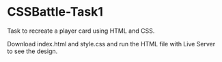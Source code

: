 # CSSBattle-Task1

Task to recreate a player card using HTML and CSS.

Download index.html and style.css and run the HTML file with Live Server to see the design.
